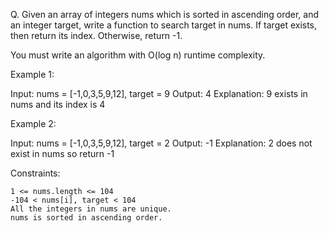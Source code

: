 Q. Given an array of integers nums which is sorted in ascending order, and an integer target, write a function to search target in nums. If target exists, then return its index. Otherwise, return -1.

You must write an algorithm with O(log n) runtime complexity.

Example 1:

Input: nums = [-1,0,3,5,9,12], target = 9
Output: 4
Explanation: 9 exists in nums and its index is 4

Example 2:

Input: nums = [-1,0,3,5,9,12], target = 2
Output: -1
Explanation: 2 does not exist in nums so return -1

Constraints:

    1 <= nums.length <= 104
    -104 < nums[i], target < 104
    All the integers in nums are unique.
    nums is sorted in ascending order.
